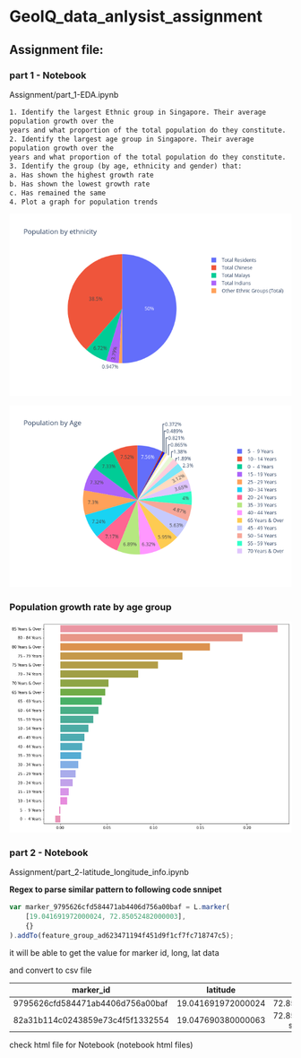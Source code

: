# GeoIQ_data_anlysist_assignment




## Assignment  file:

### part 1 - Notebook 

Assignment/part_1-EDA.ipynb

	1. Identify the largest Ethnic group in Singapore. Their average population growth over the
	years and what proportion of the total population do they constitute.
	2. Identify the largest age group in Singapore. Their average population growth over the
	years and what proportion of the total population do they constitute.
	3. Identify the group (by age, ethnicity and gender) that:
	a. Has shown the highest growth rate
	b. Has shown the lowest growth rate
	c. Has remained the same
	4. Plot a graph for population trends


![Population_by_ethnicity](./image/Population_by_ethnicity.png)

![Population_by_age](./image/population_by_age.png)

### Population growth rate by age group
![growth rate by age group](./image/growth_rate_by_age_group.png)


### part 2 - Notebook 

Assignment/part_2-latitude_longitude_info.ipynb


**Regex to parse similar pattern to following code snnipet**
~~~js
var marker_9795626cfd584471ab4406d756a00baf = L.marker(
    [19.041691972000024, 72.85052482000003],
    {}
).addTo(feature_group_ad623471194f451d9f1cf7fc718747c5);
~~~

it will be able to get the value for marker id, long, lat data 

and convert to csv file 

| marker_id  | latitude  | longitude  |  
|-----------|:-----------:|-----------:|  
| 9795626cfd584471ab4406d756a00baf | 19.041691972000024 | 72.85052482000003 |  
| 82a31b114c0243859e73c4f5f1332554	 | 19.047690380000063 | 72.85787174600006<br/>second line of text | 


check html file for Notebook (notebook html files)
